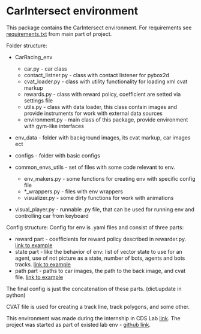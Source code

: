 # CarIntersect environment

This package contains the CarIntersect environment.
For requirements see [requirements.txt](https://github.com/MartinsonMichael/CarRacing_agents/blob/master/requirements.txt) from main part of project.

Folder structure:
 - CarRacing_env
    - car.py - car class
    - contact_listner.py - class with contact listener for pybox2d
    - cvat_loader.py - class with utility functionality for loading xml cvat markup
    - rewards.py - class with reward policy, coefficient are setted via settings file
    - utils.py - class with data loader, this class contain images and provide instruments for work with external data sources
    - environment.py - main class of this package, provide environment with gym-like interfaces
    
 - env_data - folder with background images, its cvat markup, car images ect
 - configs - folder with basic configs
 - common_envs_utils - set of files with some code relevant to env.
    - env_makers.py - some functions for creating env with specific config file
    - *_wrappers.py - files with env wrappers
    - visualizer.py - some dirty functions for work with animations
    
 - visual_player.py - runnable .py file, that can be used for running env and controlling car from keyboard
 
 
Config structure:
Config for env is .yaml files and consist of three parts:
 - reward part - coefficients for reward policy described in rewarder.py. [link to example](https://github.com/MartinsonMichael/CarRacing_agents/blob/master/env/configs/basic_REWARD_config.yaml)
 - state part - like the behavior of env: list of vector state to use for an agent, use of not picture as a state, number of bots, agents and bots tracks. [link to example](https://github.com/MartinsonMichael/CarRacing_agents/blob/master/env/configs/basic_STATE_config.yaml) 
 - path part - paths to car images, the path to the back image, and cvat file. [link to example](https://github.com/MartinsonMichael/CarRacing_agents/blob/master/env/configs/basic_PATH_config.yaml)
 
The final config is just the concatenation of these parts. (dict.update in python) 

CVAT file is used for creating a track line, track polygons, and some other.



  
This environment was made during the internship in CDS Lab [link](https://mipt.ru/english/research/labs/cds).
The project was started as part of existed lab env - [github link](https://github.com/cds-mipt/raai-summer-school-2019).
